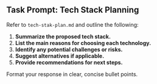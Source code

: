 ## Task Prompt: Tech Stack Planning

Refer to `tech-stak-plan.md` and outline the following:

1. **Summarize the proposed tech stack.**
2. **List the main reasons for choosing each technology.**
3. **Identify any potential challenges or risks.**
4. **Suggest alternatives if applicable.**
5. **Provide recommendations for next steps.**

Format your response in clear, concise bullet points.